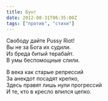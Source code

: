 ```yaml
---
title: Бунт
date: 2012-08-31T06:35:00Z
tags: ["против", "стихи"]
---
```


Свободу дайте Pussy Riot!  
Вы не за Бога их судили.  
Из бреда битый терабайт.  
В умы беспомощные слили.  

В века как старые репрессий  
За анекдот посадят крепко,  
Здесь правят лишь нули прогрессий  
И те, кто в кресло впился цепко.  
